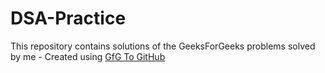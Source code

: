 # DSA-Practice
This repository contains solutions of the GeeksForGeeks problems solved by me - Created using [GfG To GitHub](https://github.com/AtharvaNanavate/GfG-To-GitHub)
